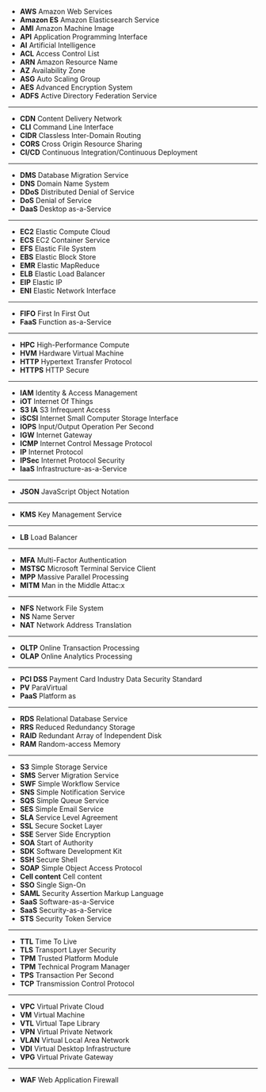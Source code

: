 
- **AWS**	Amazon Web Services
- **Amazon ES** Amazon Elasticsearch Service
- **AMI**	Amazon Machine Image
- **API**	Application Programming Interface
- **AI**	Artificial Intelligence
- **ACL**	Access Control List
- **ARN**	Amazon Resource Name
- **AZ**	Availability Zone
- **ASG**	Auto Scaling Group
- **AES**	Advanced Encryption System
- **ADFS**	Active Directory Federation Service

----------------------
- **CDN**	Content Delivery Network
- **CLI**	Command Line Interface
- **CIDR**	Classless Inter-Domain Routing
- **CORS**	Cross Origin Resource Sharing
- **CI/CD**	Continuous Integration/Continuous Deployment

----------------------
- **DMS**	Database Migration Service
- **DNS**	Domain Name System
- **DDoS**	Distributed Denial of Service
- **DoS**	Denial of Service
- **DaaS**	Desktop as-a-Service

----------------------
- **EC2**	Elastic Compute Cloud
- **ECS**	EC2 Container Service
- **EFS**	Elastic File System
- **EBS**	Elastic Block Store
- **EMR**	Elastic MapReduce
- **ELB**	Elastic Load Balancer
- **EIP**	Elastic IP
- **ENI**	Elastic Network Interface

----------------------
- **FIFO**	First In First Out
- **FaaS**	Function as-a-Service

----------------------
- **HPC**	High-Performance Compute
- **HVM**	Hardware Virtual Machine
- **HTTP**	 Hypertext Transfer Protocol
- **HTTPS**	 HTTP Secure

----------------------
- **IAM**	Identity & Access Management
- **iOT**	Internet Of Things
- **S3 IA**	S3 Infrequent Access
- **iSCSI**	Internet Small Computer Storage Interface
- **IOPS**	Input/Output Operation Per Second
- **IGW**	 Internet Gateway
- **ICMP**	 Internet Control Message Protocol
- **IP**	Internet Protocol
- **IPSec**	Internet Protocol Security
- **IaaS**	Infrastructure-as-a-Service

----------------------
- **JSON**	JavaScript Object Notation

----------------------
- **KMS**	Key Management Service

----------------------
- **LB**	Load Balancer

----------------------
- **MFA**	Multi-Factor Authentication
- **MSTSC**	Microsoft Terminal Service Client
- **MPP**	 Massive Parallel Processing
- **MITM**	Man in the Middle Attac:x

----------------------
- **NFS**	Network File System
- **NS**	Name Server
- **NAT**	 Network Address Translation

----------------------
- **OLTP**	Online Transaction Processing
- **OLAP**	Online Analytics Processing

----------------------
- **PCI DSS**	Payment Card Industry Data Security Standard
- **PV**	ParaVirtual
- **PaaS**	Platform as

----------------------
- **RDS**	Relational Database Service
- **RRS**	Reduced Redundancy Storage
- **RAID**	Redundant Array of Independent Disk
- **RAM**	Random-access Memory

----------------------
- **S3**	Simple Storage Service
- **SMS**	Server Migration Service
- **SWF**	Simple Workflow Service
- **SNS**	Simple Notification Service
- **SQS**	Simple Queue Service
- **SES**	Simple Email Service
- **SLA**	Service Level Agreement
- **SSL**	Secure Socket Layer
- **SSE**	Server Side Encryption
- **SOA**	Start of Authority
- **SDK**	Software Development Kit
- **SSH**	Secure Shell
- **SOAP**	Simple Object Access Protocol
- **Cell content**	Cell content
- **SSO**	Single Sign-On
- **SAML**	Security Assertion Markup Language
- **SaaS**	Software-as-a-Service
- **SaaS**	Security-as-a-Service
- **STS**	Security Token Service

----------------------
- **TTL**	Time To Live
- **TLS**	Transport Layer Security
- **TPM**	Trusted Platform Module
- **TPM**	Technical Program Manager
- **TPS**	Transaction Per Second
- **TCP**	Transmission Control Protocol

----------------------
- **VPC**	Virtual Private Cloud
- **VM**	Virtual Machine
- **VTL**	Virtual Tape Library
- **VPN**	Virtual Private Network
- **VLAN**	Virtual Local Area Network
- **VDI**	Virtual Desktop Infrastructure
- **VPG**	Virtual Private Gateway

----------------------
- **WAF**	Web Application Firewall
